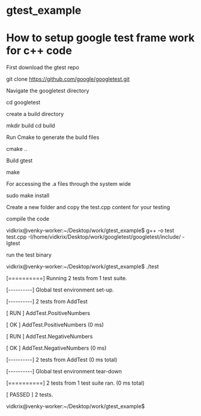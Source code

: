 # gtest_example

# How to setup google test frame work for c++ code

First download the gtest repo

git clone https://github.com/google/googletest.git


Navigate the googletest directory

cd googletest

create a build  directory

mkdir build
cd build


Run  Cmake to generate the build files

cmake ..

Build gtest

make


For accessing the .a files through the system wide

sudo make install

Create a new folder and copy the test.cpp content for your testing

compile the code

vidkrix@venky-worker:~/Desktop/work/gtest_example$ g++ -o test test.cpp -I/home/vidkrix/Desktop/work/googletest/googletest/include/ -lgtest

run the test binary

vidkrix@venky-worker:~/Desktop/work/gtest_example$ ./test

[==========] Running 2 tests from 1 test suite.

[----------] Global test environment set-up.

[----------] 2 tests from AddTest

[ RUN      ] AddTest.PositiveNumbers

[       OK ] AddTest.PositiveNumbers (0 ms)

[ RUN      ] AddTest.NegativeNumbers

[       OK ] AddTest.NegativeNumbers (0 ms)

[----------] 2 tests from AddTest (0 ms total)

[----------] Global test environment tear-down

[==========] 2 tests from 1 test suite ran. (0 ms total)

[  PASSED  ] 2 tests.

vidkrix@venky-worker:~/Desktop/work/gtest_example$